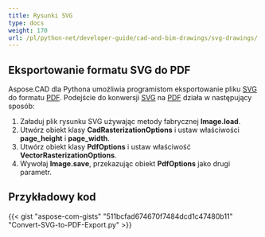 ```yaml
---
title: Rysunki SVG
type: docs
weight: 170
url: /pl/python-net/developer-guide/cad-and-bim-drawings/svg-drawings/
---
```


## **Eksportowanie formatu SVG do PDF**

Aspose.CAD dla Pythona umożliwia programistom eksportowanie pliku [SVG](https://docs.fileformat.com/page-description-language/svg/) do formatu [PDF](https://docs.fileformat.com/pdf/). Podejście do konwersji [SVG](https://docs.fileformat.com/page-description-language/svg/) na [PDF](https://docs.fileformat.com/pdf/) działa w następujący sposób:

1. Załaduj plik rysunku SVG używając metody fabrycznej **Image.load**.
2. Utwórz obiekt klasy **CadRasterizationOptions** i ustaw właściwości **page_height** i **page_width**.
3. Utwórz obiekt klasy **PdfOptions** i ustaw właściwość **VectorRasterizationOptions**.
4. Wywołaj **Image.save**, przekazując obiekt **PdfOptions** jako drugi parametr.

## Przykładowy kod

{{< gist "aspose-com-gists" "511bcfad674670f7484dcd1c47480b11" "Convert-SVG-to-PDF-Export.py" >}}
